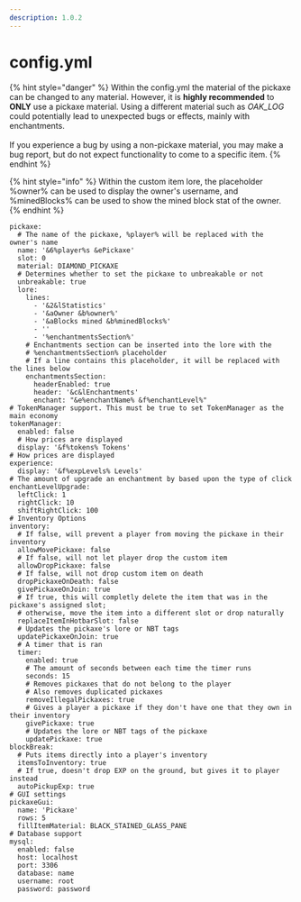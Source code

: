 ```yaml
---
description: 1.0.2
---
```


# config.yml

{% hint style="danger" %}
Within the config.yml the material of the pickaxe can be changed to any material. However, it is **highly recommended** to **ONLY** use a pickaxe material. Using a different material such as _OAK\_LOG_ could potentially lead to unexpected bugs or effects, mainly with enchantments.\
\
If you experience a bug by using a non-pickaxe material, you may make a bug report, but do not expect functionality to come to a specific item.
{% endhint %}

{% hint style="info" %}
Within the custom item lore, the placeholder %owner% can be used to display the owner's username, and %minedBlocks% can be used to show the mined block stat of the owner.
{% endhint %}

```
pickaxe:
  # The name of the pickaxe, %player% will be replaced with the owner's name
  name: '&6%player%s &ePickaxe'
  slot: 0
  material: DIAMOND_PICKAXE
  # Determines whether to set the pickaxe to unbreakable or not
  unbreakable: true
  lore:    
    lines:
      - '&2&lStatistics'
      - '&aOwner &b%owner%'
      - '&aBlocks mined &b%minedBlocks%'
      - ''
      - '%enchantmentsSection%'
    # Enchantments section can be inserted into the lore with the
    # %enchantmentsSection% placeholder
    # If a line contains this placeholder, it will be replaced with the lines below
    enchantmentsSection:
      headerEnabled: true
      header: '&c&lEnchantments'
      enchant: "&e%enchantName% &f%enchantLevel%"
# TokenManager support. This must be true to set TokenManager as the main economy
tokenManager:
  enabled: false
  # How prices are displayed
  display: '&f%tokens% Tokens'
# How prices are displayed
experience:
  display: '&f%expLevels% Levels'
# The amount of upgrade an enchantment by based upon the type of click
enchantLevelUpgrade:
  leftClick: 1
  rightClick: 10
  shiftRightClick: 100
# Inventory Options
inventory:
  # If false, will prevent a player from moving the pickaxe in their inventory
  allowMovePickaxe: false
  # If false, will not let player drop the custom item
  allowDropPickaxe: false
  # If false, will not drop custom item on death
  dropPickaxeOnDeath: false
  givePickaxeOnJoin: true
  # If true, this will completly delete the item that was in the pickaxe's assigned slot;
  # otherwise, move the item into a different slot or drop naturally
  replaceItemInHotbarSlot: false
  # Updates the pickaxe's lore or NBT tags
  updatePickaxeOnJoin: true
  # A timer that is ran 
  timer:
    enabled: true
    # The amount of seconds between each time the timer runs
    seconds: 15
    # Removes pickaxes that do not belong to the player
    # Also removes duplicated pickaxes
    removeIllegalPickaxes: true
    # Gives a player a pickaxe if they don't have one that they own in their inventory
    givePickaxe: true
    # Updates the lore or NBT tags of the pickaxe
    updatePickaxe: true
blockBreak:
  # Puts items directly into a player's inventory
  itemsToInventory: true
  # If true, doesn't drop EXP on the ground, but gives it to player instead
  autoPickupExp: true
# GUI settings
pickaxeGui:
  name: 'Pickaxe'
  rows: 5
  fillItemMaterial: BLACK_STAINED_GLASS_PANE
# Database support
mysql:
  enabled: false
  host: localhost
  port: 3306
  database: name
  username: root
  password: password
```
